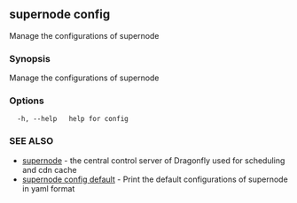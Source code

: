 ## supernode config

Manage the configurations of supernode

### Synopsis

Manage the configurations of supernode

### Options

```
  -h, --help   help for config
```

### SEE ALSO

* [supernode](supernode.md)	 - the central control server of Dragonfly used for scheduling and cdn cache
* [supernode config default](supernode_config_default.md)	 - Print the default configurations of supernode in yaml format

